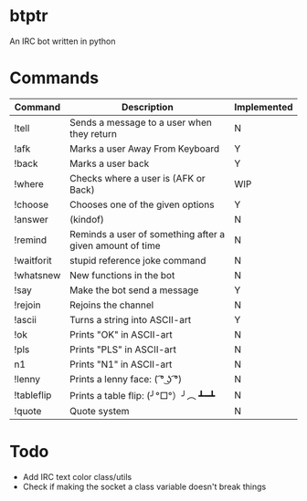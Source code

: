 # btptr

An IRC bot written in python

# Commands

| Command    | Description                                               | Implemented |
|------------|-----------------------------------------------------------|-------------|
| !tell      | Sends a message to a user when they return                |N			   |
| !afk       | Marks a user Away From Keyboard                           |Y			   |
| !back      | Marks a user back                                         |Y		       |
| !where     | Checks where a user is (AFK or Back)                      |WIP		   |
| !choose    | Chooses one of the given options                          |Y			   |
| !answer    | (kindof)                                                  |N			   |
| !remind    | Reminds a user of something after a given amount of time  |N			   |
| !waitforit | stupid reference joke command                             |N			   |
| !whatsnew  | New functions in the bot                                  |N			   |
| !say       | Make the bot send a message                               |Y			   |
| !rejoin    | Rejoins the channel                                       |N			   |
| !ascii     | Turns a string into ASCII-art                             |Y 		   |
| !ok        | Prints "OK" in ASCII-art                                  |N			   |
| !pls       | Prints "PLS" in ASCII-art                                 |N			   |
| n1         | Prints "N1" in ASCII-art                                  |N			   |
| !lenny     | Prints a lenny face:  ( ͡° ͜ʖ ͡°)                            |N			   |
| !tableflip | Prints a table flip: (╯°□°）╯︵ ┻━┻                       |N			   |
| !quote     | Quote system                                              |N            |

# Todo

- Add IRC text color class/utils
- Check if making the socket a class variable doesn't break things
